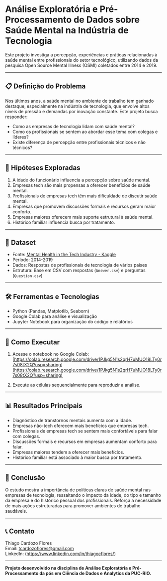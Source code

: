 # Análise Exploratória e Pré-Processamento de Dados sobre Saúde Mental na Indústria de Tecnologia

Este projeto investiga a percepção, experiências e práticas relacionadas à saúde mental entre profissionais do setor tecnológico, utilizando dados da pesquisa Open Source Mental Illness (OSMI) coletados entre 2014 e 2019.

---

## 📋 Definição do Problema

Nos últimos anos, a saúde mental no ambiente de trabalho tem ganhado destaque, especialmente na indústria de tecnologia, que envolve altos níveis de pressão e demandas por inovação constante. Este projeto busca responder:

- Como as empresas de tecnologia lidam com saúde mental?
- Como os profissionais se sentem ao abordar esse tema com colegas e líderes?
- Existe diferença de percepção entre profissionais técnicos e não técnicos?

---

## 🎯 Hipóteses Exploradas

1. A idade do funcionário influencia a percepção sobre saúde mental.
2. Empresas tech são mais propensas a oferecer benefícios de saúde mental.
3. Profissionais de empresas tech têm mais dificuldade de discutir saúde mental.
4. Empresas que promovem discussões formais e recursos geram maior conforto.
5. Empresas maiores oferecem mais suporte estrutural à saúde mental.
6. Histórico familiar influencia busca por tratamento.

---

## 📂 Dataset

- Fonte: [Mental Health in the Tech Industry - Kaggle](https://www.kaggle.com/anth7310/mental-health-in-tech-survey)
- Período: 2014-2019
- Dados: Respostas de profissionais de tecnologia de vários países
- Estrutura: Base em CSV com respostas (`Answer.csv`) e perguntas (`Question.csv`)

---

## 🛠️ Ferramentas e Tecnologias

- Python (Pandas, Matplotlib, Seaborn)
- Google Colab para análise e visualização
- Jupyter Notebook para organização do código e relatórios

---

## 🚀 Como Executar

1. Acesse o notebook no Google Colab:  
   [https://colab.research.google.com/drive/1PJkg5N1s2qrH7uMUO18LTy0r7s08tX2Q?usp=sharing](https://colab.research.google.com/drive/1PJkg5N1s2qrH7uMUO18LTy0r7s08tX2Q?usp=sharing)

2. Execute as células sequencialmente para reproduzir a análise.

---

## 📊 Resultados Principais

- Diagnóstico de transtornos mentais aumenta com a idade.
- Empresas não-tech oferecem mais benefícios que empresas tech.
- Profissionais de empresas tech se sentem mais confortáveis para falar com colegas.
- Discussões formais e recursos em empresas aumentam conforto para falar.
- Empresas maiores tendem a oferecer mais benefícios.
- Histórico familiar está associado à maior busca por tratamento.

---

## 📄 Conclusão

O estudo mostra a importância de políticas claras de saúde mental nas empresas de tecnologia, ressaltando o impacto da idade, do tipo e tamanho da empresa e do histórico pessoal dos profissionais. Reforça a necessidade de mais ações estruturadas para promover ambientes de trabalho saudáveis.

---

## 📞 Contato

Thiago Cardozo Flores  
Email: tcardozoflores@gmail.com  
LinkedIn: (https://www.linkedin.com/in/thiagocflores/)  

---

**Projeto desenvolvido na disciplina de Análise Exploratória e Pré-Processamento da pós em Ciência de Dados e Analytics da PUC-RIO.**
